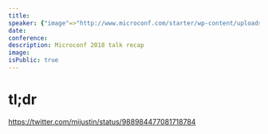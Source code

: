 ```yaml
---
title:
speaker: {"image"=>"http://www.microconf.com/starter/wp-content/uploads/sites/5/2018/03/courtland-allen-headshot-262x272.jpg", "name"=>"Courtland Allen", "title"=>"Indie Hacker, Stripe", "bioUrl"=>"http://www.microconf.com/starter/speakers/courtland-allen/", "twitter"=>"csallen", "website"=>""}
date:
conference:
description: Microconf 2018 talk recap
image:
isPublic: true
---
```


# tl;dr

https://twitter.com/mijustin/status/988984477081718784
